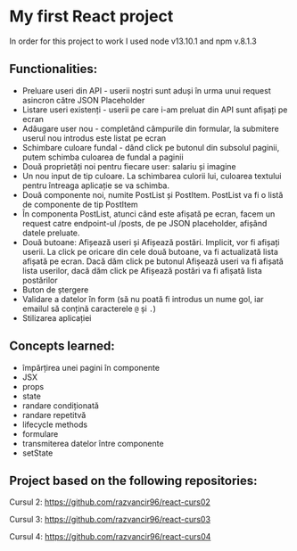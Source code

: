 # My first React project

In order for this project to work I used node v13.10.1 and npm v.8.1.3

## Functionalities:

- Preluare useri din API - userii noștri sunt aduși în urma unui request asincron către JSON Placeholder
- Listare useri existenți - userii pe care i-am preluat din API sunt afișați pe ecran
- Adăugare user nou - completând câmpurile din formular, la submitere userul nou introdus este listat pe ecran
- Schimbare culoare fundal - dând click pe butonul din subsolul paginii, putem schimba culoarea de fundal a paginii
- Două proprietăți noi pentru fiecare user: salariu și imagine
- Un nou input de tip culoare. La schimbarea culorii lui, culoarea textului pentru întreaga aplicație se va schimba.
- Două componente noi, numite PostList și PostItem. PostList va fi o listă de componente de tip PostItem
- În componenta PostList, atunci când este afișată pe ecran, facem un request catre endpoint-ul /posts, de pe JSON placeholder, afișând datele preluate.
- Două butoane: Afișează useri și Afișează postări. Implicit, vor fi afișați userii. La click pe oricare din cele două butoane, va fi actualizată lista afișată pe ecran. Dacă dăm click pe butonul Afișează useri va fi afișată lista userilor, dacă dăm click pe Afișează postări va fi afișată lista postărilor
- Buton de ștergere
- Validare a datelor în form (să nu poată fi introdus un nume gol, iar emailul să conțină caracterele `@` și `.`)
- Stilizarea aplicației

## Concepts learned:

- împărțirea unei pagini în componente
- JSX 
- props 
- state
- randare condiționată 
- randare repetitvă 
- lifecycle methods
- formulare 
- transmiterea datelor între componente 
- setState 

## Project based on the following repositories:

Cursul 2: https://github.com/razvancir96/react-curs02

Cursul 3: https://github.com/razvancir96/react-curs03

Cursul 4: https://github.com/razvancir96/react-curs04
